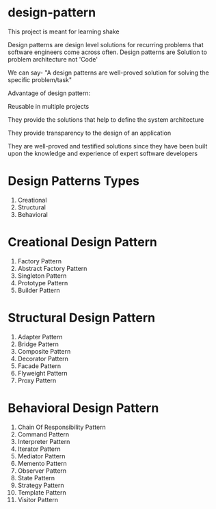 # design-pattern
This project is meant for learning shake

Design patterns are design level solutions for recurring problems that software engineers come across often.
Design patterns are Solution to problem architecture not 'Code'

We can say- "A design patterns are well-proved solution for solving the specific problem/task"

Advantage of design pattern:

Reusable in multiple projects

They provide the solutions that help to define the system architecture

They provide transparency to the design of an application

They are well-proved and testified solutions since they have been built upon the knowledge and experience of expert software developers

Design Patterns Types
=====================

1. Creational
2. Structural
3. Behavioral


Creational Design Pattern
=========================

1. Factory Pattern
2. Abstract Factory Pattern
3. Singleton Pattern
4. Prototype Pattern
5. Builder Pattern

Structural Design Pattern
=========================
1. Adapter Pattern
2. Bridge Pattern
3. Composite Pattern
4. Decorator Pattern
5. Facade Pattern
6. Flyweight Pattern
7. Proxy Pattern

Behavioral Design Pattern
=========================
1. Chain Of Responsibility Pattern
2. Command Pattern
3. Interpreter Pattern
4. Iterator Pattern
5. Mediator Pattern
6. Memento Pattern
7. Observer Pattern
8. State Pattern
9. Strategy Pattern
10. Template Pattern
11. Visitor Pattern

